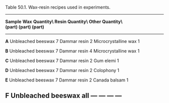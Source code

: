 Table 50.1. Wax-resin recipes used in experiments.

  -------------------------------------------------------------------------------------------------------------------------
  **Sample**   **Wax**              **Quantity\   **Resin**      **Quantity\   **Other**              **Quantity\   
                                    (part)**                     (part)**                             (part)**      
  ------------ -------------------- ------------- -------------- ------------- ---------------------- ------------- -------
  **A**        Unbleached beeswax   7             Dammar resin   2             Microcrystalline wax   1             

  **B**        Unbleached beeswax   7             Dammar resin   4             Microcrystalline wax   1             

  **C**        Unbleached beeswax   7             Dammar resin   2             Gum elemi              1             

  **D**        Unbleached beeswax   7             Dammar resin   2             Colophony              1             

  **E**        Unbleached beeswax   7             Dammar resin   2             Canada balsam          1             

  **F**        Unbleached beeswax   all           —              —             —                                    —
  -------------------------------------------------------------------------------------------------------------------------
